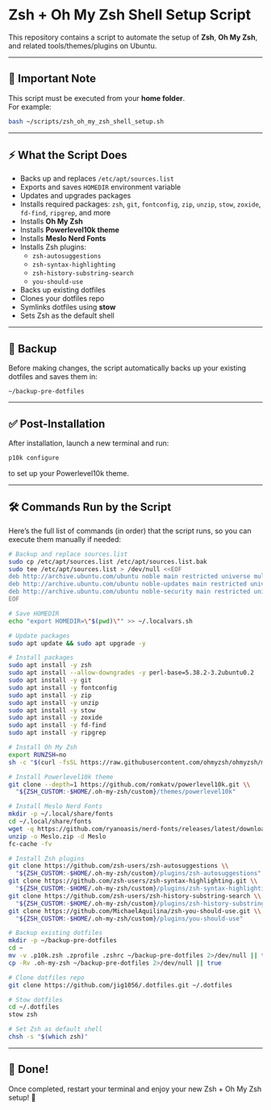# Zsh + Oh My Zsh Shell Setup Script

This repository contains a script to automate the setup of **Zsh**, **Oh My Zsh**, and related tools/themes/plugins on Ubuntu.

---

## 📌 Important Note

This script must be executed from your **home folder**.  
For example:

```bash
bash ~/scripts/zsh_oh_my_zsh_shell_setup.sh
```

---

## ⚡ What the Script Does

- Backs up and replaces `/etc/apt/sources.list`
- Exports and saves `HOMEDIR` environment variable
- Updates and upgrades packages
- Installs required packages: `zsh`, `git`, `fontconfig`, `zip`, `unzip`, `stow`, `zoxide`, `fd-find`, `ripgrep`, and more
- Installs **Oh My Zsh**
- Installs **Powerlevel10k theme**
- Installs **Meslo Nerd Fonts**
- Installs Zsh plugins:
  - `zsh-autosuggestions`
  - `zsh-syntax-highlighting`
  - `zsh-history-substring-search`
  - `you-should-use`
- Backs up existing dotfiles
- Clones your dotfiles repo
- Symlinks dotfiles using **stow**
- Sets Zsh as the default shell

---

## 📂 Backup

Before making changes, the script automatically backs up your existing dotfiles and saves them in:

```
~/backup-pre-dotfiles
```

---

## ✅ Post-Installation

After installation, launch a new terminal and run:

```bash
p10k configure
```

to set up your Powerlevel10k theme.

---

## 🛠 Commands Run by the Script

Here’s the full list of commands (in order) that the script runs, so you can execute them manually if needed:

```bash
# Backup and replace sources.list
sudo cp /etc/apt/sources.list /etc/apt/sources.list.bak
sudo tee /etc/apt/sources.list > /dev/null <<EOF
deb http://archive.ubuntu.com/ubuntu noble main restricted universe multiverse
deb http://archive.ubuntu.com/ubuntu noble-updates main restricted universe multiverse
deb http://archive.ubuntu.com/ubuntu noble-security main restricted universe multiverse
EOF

# Save HOMEDIR
echo "export HOMEDIR=\"$(pwd)\"" >> ~/.localvars.sh

# Update packages
sudo apt update && sudo apt upgrade -y

# Install packages
sudo apt install -y zsh
sudo apt install --allow-downgrades -y perl-base=5.38.2-3.2ubuntu0.2
sudo apt install -y git
sudo apt install -y fontconfig
sudo apt install -y zip
sudo apt install -y unzip
sudo apt install -y stow
sudo apt install -y zoxide
sudo apt install -y fd-find
sudo apt install -y ripgrep

# Install Oh My Zsh
export RUNZSH=no
sh -c "$(curl -fsSL https://raw.githubusercontent.com/ohmyzsh/ohmyzsh/master/tools/install.sh)"

# Install Powerlevel10k theme
git clone --depth=1 https://github.com/romkatv/powerlevel10k.git \\ 
  "${ZSH_CUSTOM:-$HOME/.oh-my-zsh/custom}/themes/powerlevel10k"

# Install Meslo Nerd Fonts
mkdir -p ~/.local/share/fonts
cd ~/.local/share/fonts
wget -q https://github.com/ryanoasis/nerd-fonts/releases/latest/download/Meslo.zip
unzip -o Meslo.zip -d Meslo
fc-cache -fv

# Install Zsh plugins
git clone https://github.com/zsh-users/zsh-autosuggestions \\ 
  "${ZSH_CUSTOM:-$HOME/.oh-my-zsh/custom}/plugins/zsh-autosuggestions"
git clone https://github.com/zsh-users/zsh-syntax-highlighting.git \\ 
  "${ZSH_CUSTOM:-$HOME/.oh-my-zsh/custom}/plugins/zsh-syntax-highlighting"
git clone https://github.com/zsh-users/zsh-history-substring-search \\ 
  "${ZSH_CUSTOM:-$HOME/.oh-my-zsh/custom}/plugins/zsh-history-substring-search"
git clone https://github.com/MichaelAquilina/zsh-you-should-use.git \\ 
  "${ZSH_CUSTOM:-$HOME/.oh-my-zsh/custom}/plugins/you-should-use"

# Backup existing dotfiles
mkdir -p ~/backup-pre-dotfiles
cd ~
mv -v .p10k.zsh .zprofile .zshrc ~/backup-pre-dotfiles 2>/dev/null || true
cp -Rv .oh-my-zsh ~/backup-pre-dotfiles 2>/dev/null || true

# Clone dotfiles repo
git clone https://github.com/jig1056/.dotfiles.git ~/.dotfiles

# Stow dotfiles
cd ~/.dotfiles
stow zsh

# Set Zsh as default shell
chsh -s "$(which zsh)"
```

---

## 🚀 Done!

Once completed, restart your terminal and enjoy your new Zsh + Oh My Zsh setup! 🎉
